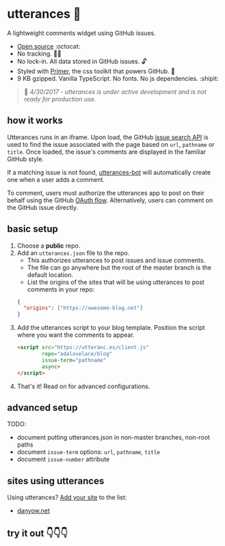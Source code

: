 # utterances :crystal_ball:

A lightweight comments widget using GitHub issues.

* [Open source](https://github.com/utterance) :octocat:
* No tracking. :satellite::no_entry_sign:
* No lock-in. All data stored in GitHub issues. :unlock:
* Styled with [Primer](http://primercss.io/), the css toolkit that powers GitHub. :art:
* 9 KB gzipped. Vanilla TypeScript. No fonts. No js dependencies. :shipit:

> :construction: *4/30/2017 - utterances is under active development and is not ready for production use.*

## how it works

Utterances runs in an iframe. Upon load, the GitHub [issue search API](https://developer.github.com/v3/search/#search-issues) is used to find the issue associated with the page based on `url`, `pathname` or `title`. Once loaded, the issue's comments are displayed in the familiar GitHub style.

If a matching issue is not found, [utterances-bot](https://github.com/utterances-bot) will automatically create one when a user adds a comment.

To comment, users must authorize the utterances app to post on their behalf using the GitHub [OAuth flow](https://developer.github.com/v3/oauth/#web-application-flow). Alternatively, users can comment on the GitHub issue directly.

## basic setup

1. Choose a **public** repo.
1. Add an `utterances.json` file to the repo.
    - This authorizes utterances to post issues and issue comments.
    - The file can go anywhere but the root of the master branch is the default location.
    - List the origins of the sites that will be using utterances to post comments in your repo:
    ``` json
    {
      "origins": ["https://awesome-blog.net"]
    }
    ```
1. Add the utterances script to your blog template. Position the script where you want the comments to appear.
    ```html
    <script src="https://utteranc.es/client.js"
            repo="adalovelace/blog"
            issue-term="pathname"
            async>
    </script>
    ```
1. That's it! Read on for advanced configurations.

## advanced setup

TODO:

- document putting utterances.json in non-master branches, non-root paths
- document `issue-term` options: `url`, `pathname`, `title`
- document `issue-number` attribute

## sites using utterances

Using utterances? [Add your site](https://github.com/utterance/utterances/edit/master/README.md) to the list:

* [danyow.net](https://danyow.net)

## try it out :point_down::point_down::point_down:
